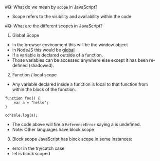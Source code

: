 #Q: What do we mean by `scope` in JavaScript?
* Scope refers to the visibility and availability within the code 

#Q: What are the different scopes in JavaScript?
1. Global Scope
* in the browser environment this will be the window object
* in NodeJS this would be [global](https://nodejs.org/api/globals.html#globals_global)
* If a variable is declared outside of a function.
* Those variables can be accessed anywhere else except it has been re-defined (shadowed).

2. Function / local scope
* Any variable declared inside a function is local to that function from within the block of the function.
```
function foo() {
    var a = "hello";
}

console.log(a);
```
* The code above will fire a `ReferenceError` saying a is undefined.
* Note: Other languages have block scope

3. Block scope
JavaScript has block scope in some instances:
* error in the try/catch case
* let is block scoped